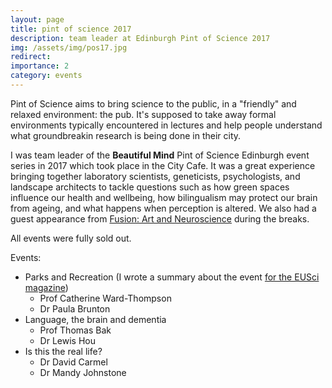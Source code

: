 ```yaml
---
layout: page
title: pint of science 2017
description: team leader at Edinburgh Pint of Science 2017
img: /assets/img/pos17.jpg
redirect: 
importance: 2
category: events
---
```


Pint of Science aims to bring science to the public, in a "friendly" and relaxed environment: the pub. It's supposed to take away formal environments typically encountered in lectures and help people understand what groundbreakin research is being done in their city.

I was team leader of the <b>Beautiful Mind</b> Pint of Science Edinburgh event series in 2017 which took place in the City Cafe. It was a great experience bringing together laboratory scientists, geneticists, psychologists, and landscape architects to tackle questions such as how green spaces influence our health and wellbeing, how bilingualism may protect our brain from ageing, and what happens when perception is altered. We also had a guest appearance from <a href="https://www.edinburghneuroscience.ed.ac.uk/fusion-art-science">Fusion: Art and Neuroscience</a> during the breaks.

All events were fully sold out.

Events:

* Parks and Recreation (I wrote a summary about the event <a href="https://eusci.org.uk/2017/05/19/pint-of-science-edinburgh-2017-parks-recreation/" target="_blank">for the EUSci magazine</a>)
  + Prof Catherine Ward-Thompson
  + Dr Paula Brunton
* Language, the brain and dementia
  + Prof Thomas Bak
  + Dr Lewis Hou
* Is this the real life?
  + Dr David Carmel 
  + Dr Mandy Johnstone